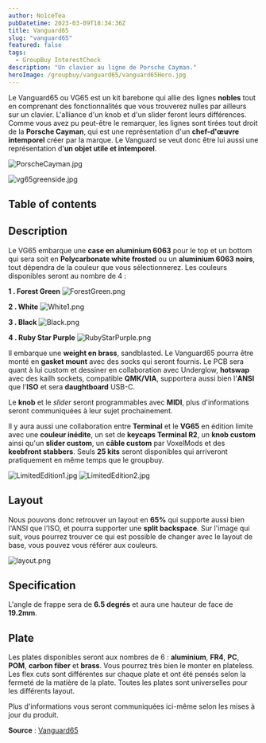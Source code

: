 ```yaml
---
author: No1ceTea
pubDatetime: 2023-03-09T18:34:36Z
title: Vanguard65
slug: "vanguard65"
featured: false
tags:
  - GroupBuy InterestCheck
description: "Un clavier au ligne de Porsche Cayman."
heroImage: /groupbuy/vanguard65/vanguard65Hero.jpg
---
```


Le Vanguard65 ou VG65 est un kit barebone qui allie des lignes **nobles** tout en comprenant des fonctionnalités que vous trouverez nulles par ailleurs sur un clavier. L'alliance d'un knob et d'un slider feront leurs différences. Comme vous avez pu peut-être le remarquer, les lignes sont tirées tout droit de la **Porsche Cayman**, qui est une représentation d'un **chef-d'œuvre intemporel** créer par la marque. Le Vanguard se veut donc être lui aussi une représentation d'**un objet utile et intemporel**.

![PorscheCayman.jpg](/groupbuy/vanguard65/PorscheCayman.jpg)

![vg65greenside.jpg](/groupbuy/vanguard65/vg65greenside.jpg)

## Table of contents

## Description

Le VG65 embarque une **case en aluminium 6063** pour le top et un bottom qui sera soit en **Polycarbonate white frosted** ou un **aluminium 6063 noirs**, tout dépendra de la couleur que vous sélectionnerez. Les couleurs disponibles seront au nombre de 4 :

**1 . Forest Green**
![ForestGreen.png](/groupbuy/vanguard65/ForestGreen.png)

**2 . White**
![White1.png](/groupbuy/vanguard65/White.png)

**3 . Black**
![Black.png](/groupbuy/vanguard65/Black.png)

**4 . Ruby Star Purple**
![RubyStarPurple.png](/groupbuy/vanguard65/RubyStarPurple.png)

Il embarque une **weight en brass**, sandblasted. Le Vanguard65 pourra être monté en **gasket mount** avec des socks qui seront fournis. Le PCB sera quant à lui custom et dessiner en collaboration avec Underglow, **hotswap** avec des kailh sockets, compatible **QMK/VIA**, supportera aussi bien l'**ANSI** que l'**ISO** et sera **daughtboard** USB-C.

Le **knob** et le _slider_ seront programmables avec **MIDI**, plus d'informations seront communiquées à leur sujet prochainement.

Il y aura aussi une collaboration entre **Terminal** et le **VG65** en édition limite avec une **couleur inédite**, un set de **keycaps Terminal R2**, un **knob custom** ainsi qu'un **slider custom**, un **câble custom** par VoxelMods et des **keebfront stabbers**. Seuls **25 kits** seront disponibles qui arriveront pratiquement en même temps que le groupbuy.

![LimitedEdition1.jpg](/groupbuy/vanguard65/LimitedEdition1.jpg)
![LimitedEdition2.jpg](/groupbuy/vanguard65/LimitedEdition2.jpg)

## Layout

Nous pouvons donc retrouver un layout en **65%** qui supporte aussi bien l'ANSI que l'ISO, et pourra supporter une **split backspace**. Sur l'image qui suit, vous pourrez trouver ce qui est possible de changer avec le layout de base, vous pouvez vous référer aux couleurs.

![layout.png](/groupbuy/vanguard65/layout.png)

## Specification

L'angle de frappe sera de **6.5 degrés** et aura une hauteur de face de **19.2mm**.

## Plate

Les plates disponibles seront aux nombres de 6 : **aluminium**, **FR4**, **PC**, **POM**, **carbon fiber** et **brass**. Vous pourrez très bien le monter en plateless. Les flex cuts sont différentes sur chaque plate et ont été pensés selon la fermeté de la matière de la plate. Toutes les plates sont universelles pour les différents layout.

Plus d'informations vous seront communiquées ici-même selon les mises à jour du produit.

**Source** : [Vanguard65](https://geekhack.org/index.php?topic=118837.0)
